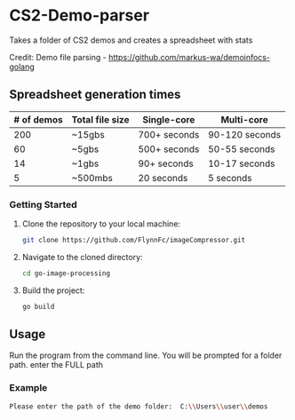 # CS2-Demo-parser

Takes a folder of CS2 demos and creates a spreadsheet with stats

Credit:
Demo file parsing - https://github.com/markus-wa/demoinfocs-golang

## Spreadsheet generation times

| # of demos | Total file size | Single-core  | Multi-core     |
| ---------- | --------------- | ------------ | -------------- |
| 200        | ~15gbs          | 700+ seconds | 90-120 seconds |
| 60         | ~5gbs           | 500+ seconds | 50-55 seconds  |
| 14         | ~1gbs           | 90+ seconds  | 10-17 seconds  |
| 5          | ~500mbs         | 20 seconds   | 5 seconds      |

### Getting Started

1. Clone the repository to your local machine:

   ```sh
   git clone https://github.com/FlynnFc/imageCompressor.git
   ```

2. Navigate to the cloned directory:

   ```sh
   cd go-image-processing
   ```

3. Build the project:

   ```sh
   go build
   ```

## Usage

Run the program from the command line. You will be prompted for a folder path. enter the FULL path

### Example

```sh
Please enter the path of the demo folder:  C:\\Users\\user\\demos
```
